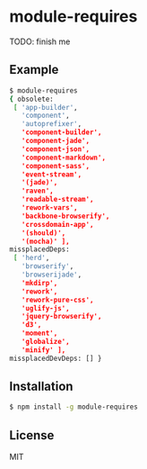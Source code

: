 
# module-requires

  TODO: finish me

## Example

```bash
$ module-requires
{ obsolete:
 [ 'app-builder',
   'component',
   'autoprefixer',
   'component-builder',
   'component-jade',
   'component-json',
   'component-markdown',
   'component-sass',
   'event-stream',
   '(jade)',
   'raven',
   'readable-stream',
   'rework-vars',
   'backbone-browserify',
   'crossdomain-app',
   '(should)',
   '(mocha)' ],
missplacedDeps:
 [ 'herd',
   'browserify',
   'browserijade',
   'mkdirp',
   'rework',
   'rework-pure-css',
   'uglify-js',
   'jquery-browserify',
   'd3',
   'moment',
   'globalize',
   'minify' ],
missplacedDevDeps: [] }
```

## Installation

```bash
$ npm install -g module-requires
```

## License

  MIT